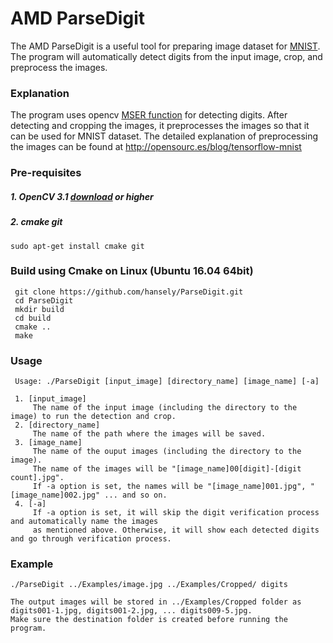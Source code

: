 # AMD ParseDigit

The AMD ParseDigit is a useful tool for preparing image dataset for [MNIST](http://yann.lecun.com/exdb/mnist/). 
The program will automatically detect digits from the input image, crop, and preprocess the images.

### Explanation
The program uses opencv [MSER function](https://docs.opencv.org/3.1.0/d3/d28/classcv_1_1MSER.html) for detecting digits.
After detecting and cropping the images, it preprocesses the images so that it can be used for MNIST dataset.
The detailed explanation of preprocessing the images can be found at http://opensourc.es/blog/tensorflow-mnist


### Pre-requisites
##### 1. OpenCV 3.1 [download](https://opencv.org/opencv-3-1.html) or higher
##### 2. cmake git 
    sudo apt-get install cmake git

### Build using Cmake on Linux (Ubuntu 16.04 64bit)
     git clone https://github.com/hansely/ParseDigit.git
     cd ParseDigit
     mkdir build
     cd build
     cmake ..
     make

### Usage
     Usage: ./ParseDigit [input_image] [directory_name] [image_name] [-a]
     
     1. [input_image]
         The name of the input image (including the directory to the image) to run the detection and crop.
     2. [directory_name]
         The name of the path where the images will be saved.
     3. [image_name]
         The name of the ouput images (including the directory to the image).
         The name of the images will be "[image_name]00[digit]-[digit count].jpg".
         If -a option is set, the names will be "[image_name]001.jpg", "[image_name]002.jpg" ... and so on.
     4. [-a]
         If -a option is set, it will skip the digit verification process and automatically name the images 
         as mentioned above. Otherwise, it will show each detected digits and go through verification process.
       
### Example
    ./ParseDigit ../Examples/image.jpg ../Examples/Cropped/ digits
    
    The output images will be stored in ../Examples/Cropped folder as digits001-1.jpg, digits001-2.jpg, ... digits009-5.jpg.
    Make sure the destination folder is created before running the program.
